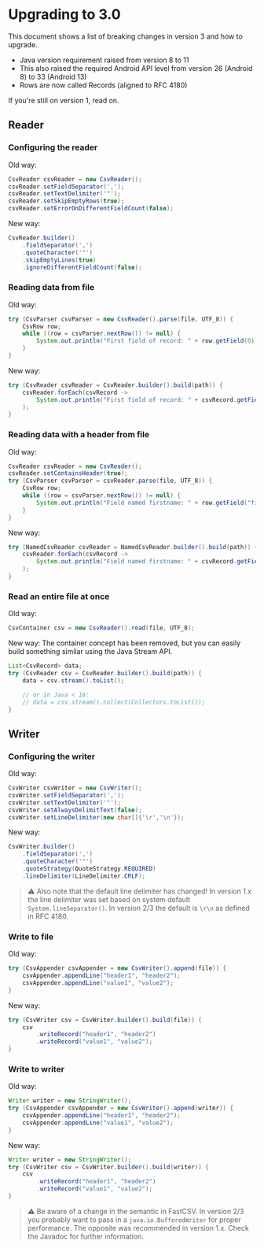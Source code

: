 # Upgrading to 3.0

This document shows a list of breaking changes in version 3 and how to upgrade.

- Java version requirement raised from version 8 to 11
- This also raised the required Android API level from version 26 (Android 8) to 33 (Android 13)
- Rows are now called Records (aligned to RFC 4180)

If you're still on version 1, read on.

## Reader

### Configuring the reader

Old way:
```java
CsvReader csvReader = new CsvReader();
csvReader.setFieldSeparator(',');
csvReader.setTextDelimiter('"');
csvReader.setSkipEmptyRows(true);
csvReader.setErrorOnDifferentFieldCount(false);
```

New way:
```java
CsvReader.builder()
    .fieldSeparator(',')
    .quoteCharacter('"')
    .skipEmptyLines(true)
    .ignoreDifferentFieldCount(false);
```

### Reading data from file

Old way:
```java
try (CsvParser csvParser = new CsvReader().parse(file, UTF_8)) {
    CsvRow row;
    while ((row = csvParser.nextRow()) != null) {
        System.out.println("First field of record: " + row.getField(0));
    }
}
```

New way:
```java
try (CsvReader csvReader = CsvReader.builder().build(path)) {
    csvReader.forEach(csvRecord ->
        System.out.println("First field of record: " + csvRecord.getField(0))
    );
}
```

### Reading data with a header from file

Old way:
```java
CsvReader csvReader = new CsvReader();
csvReader.setContainsHeader(true);
try (CsvParser csvParser = csvReader.parse(file, UTF_8)) {
    CsvRow row;
    while ((row = csvParser.nextRow()) != null) {
        System.out.println("Field named firstname: " + row.getField("firstname"));
    }
}
```

New way:
```java
try (NamedCsvReader csvReader = NamedCsvReader.builder().build(path)) {
    csvReader.forEach(csvRecord ->
        System.out.println("Field named firstname: " + csvRecord.getField("firstname"))
    );
}
```

### Read an entire file at once

Old way:
```java
CsvContainer csv = new CsvReader().read(file, UTF_8);
```

New way:
The container concept has been removed, but you can
easily build something similar using the Java Stream API.
```java
List<CsvRecord> data;
try (CsvReader csv = CsvReader.builder().build(path)) {
    data = csv.stream().toList();

    // or in Java < 16:
    // data = csv.stream().collect(Collectors.toList());
}
```

## Writer

### Configuring the writer

Old way:
```java
CsvWriter csvWriter = new CsvWriter();
csvWriter.setFieldSeparator(',');
csvWriter.setTextDelimiter('"');
csvWriter.setAlwaysDelimitText(false);
csvWriter.setLineDelimiter(new char[]{'\r','\n'});
```

New way:
```java
CsvWriter.builder()
    .fieldSeparator(',')
    .quoteCharacter('"')
    .quoteStrategy(QuoteStrategy.REQUIRED)
    .lineDelimiter(LineDelimiter.CRLF);
```

> :warning: Also note that the default line delimiter has changed!
> In version 1.x the line delimiter was set based on system default `System.lineSeparator()`.
> In version 2/3 the default is `\r\n` as defined in RFC 4180.

### Write to file

Old way:
```java
try (CsvAppender csvAppender = new CsvWriter().append(file)) {
    csvAppender.appendLine("header1", "header2");
    csvAppender.appendLine("value1", "value2");
}
```

New way:
```java
try (CsvWriter csv = CsvWriter.builder().build(file)) {
    csv
        .writeRecord("header1", "header2")
        .writeRecord("value1", "value2");
}
```

### Write to writer

Old way:
```java
Writer writer = new StringWriter();
try (CsvAppender csvAppender = new CsvWriter().append(writer)) {
    csvAppender.appendLine("header1", "header2");
    csvAppender.appendLine("value1", "value2");
}
```

New way:
```java
Writer writer = new StringWriter();
try (CsvWriter csv = CsvWriter.builder().build(writer)) {
    csv
        .writeRecord("header1", "header2")
        .writeRecord("value1", "value2");
}
```

> :warning: Be aware of a change in the semantic in FastCSV.
> In version 2/3 you probably want to pass in a `java.io.BufferedWriter` for proper
> performance. The opposite was recommended in version 1.x.
> Check the Javadoc for further information.
